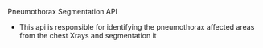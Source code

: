 Pneumothorax Segmentation API
- This api is responsible for identifying the pneumothorax affected areas from the chest Xrays and segmentation it 
